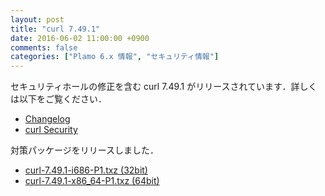 ```yaml
---
layout: post
title: "curl 7.49.1"
date: 2016-06-02 11:00:00 +0900
comments: false
categories: ["Plamo 6.x 情報", "セキュリティ情報"]
---
```

セキュリティホールの修正を含む curl 7.49.1 がリリースされています．詳しくは以下をご覧ください．

* [Changelog](http://curl.haxx.se/changes.html)
* [curl Security](https://curl.haxx.se/docs/security.html)

対策パッケージをリリースしました．

* [curl-7.49.1-i686-P1.txz (32bit)](ftp://plamo.linet.gr.jp/pub/Plamo-6.x/x86/plamo/01_minimum/network.txz/curl-7.49.1-i686-P1.txz)
* [curl-7.49.1-x86_64-P1.txz (64bit)](ftp://plamo.linet.gr.jp/pub/Plamo-6.x/x86_64/plamo/01_minimum/network.txz/curl-7.49.1-x86_64-P1.txz)
